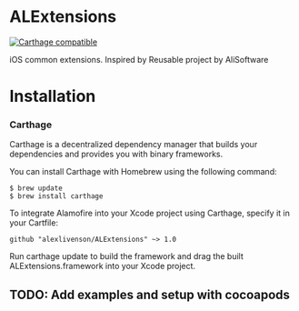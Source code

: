 # ALExtensions
[![Carthage compatible](https://img.shields.io/badge/Carthage-compatible-4BC51D.svg?style=flat)](https://github.com/Carthage/Carthage)

iOS common extensions. Inspired by Reusable project by AliSoftware

# Installation
### Carthage
Carthage is a decentralized dependency manager that builds your dependencies and provides you with binary frameworks.

You can install Carthage with Homebrew using the following command:

```
$ brew update
$ brew install carthage
```
To integrate Alamofire into your Xcode project using Carthage, specify it in your Cartfile:
```
github "alexlivenson/ALExtensions" ~> 1.0
```
Run carthage update to build the framework and drag the built ALExtensions.framework into your Xcode project.

## TODO: Add examples and setup with cocoapods
